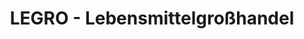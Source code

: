 ---
title: "LEGRO - Lebensmittelgroßhandel"
url: /weiz/legro-lebensmittelgrosshandel/
shop: Supermarkt
---